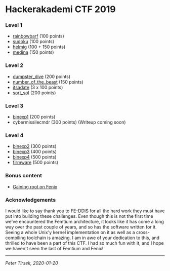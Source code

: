 # Hackerakademi CTF 2019

### Level 1

* [rainbowbarf](rainbowbarf.md) (100 points)
* [sudoku](sudoku.md) (100 points)
* [helmig](helmig.md) (100 + 150 points)
* [medina](medina.md) (150 points)


### Level 2

* [dumpster_dive](dumpster_dive.md) (200 points)
* [number_of_the_beast](number_of_the_beast.md) (150 points)
* [itsadate](itsadate.md) (3 x 100 points)
* [sort_sol](sort_sol.md) (200 points)


### Level 3

* [binexp1](binexp1.md) (200 points)
* cybermissilecmdr (300 points) (Writeup coming soon)


### Level 4

* [binexp2](binexp2.md) (300 points)
* [binexp3](binexp3.md) (400 points)
* [binexp4](binexp4.md) (500 points)
* [firmware](firmware.md) (500 points)


### Bonus content

* [Gaining root on Fenix](root-on-fenix.md)


### Acknowledgements

I would like to say thank you to FE-DDIS for all the hard work they must have
put into building these challenges. Even though this is not the first time
we've encountered the Femtium architecture, it looks like it has come a long
way over the past couple of years, and so has the software written for it.
Seeing a whole Unix'y kernel implementation on it as well as a cross-compiling
toolchain is amazing. I am in awe of your dedication to this, and thrilled to
have been a part of this CTF. I had so much fun with it, and I hope we haven't
seen the last of Femtium and Fenix!


---
_Peter Tirsek, 2020-01-20_
